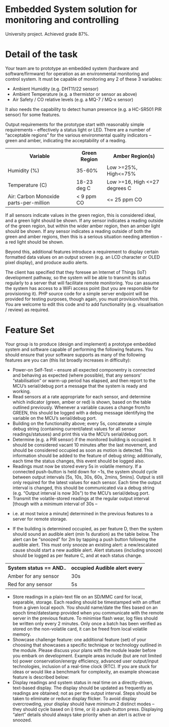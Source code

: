 # Embedded System solution for monitoring and controlling 

University project. Achieved grade 87%.

# Detail of the task

Your team are to prototype an embedded system (hardware and software/firmware) for operation as an environmental monitoring and control system. It must be capable of monitoring any 2 of these 3 variables: 
- Ambient Humidity (e.g. DHT11/22 sensor) 
-	Ambient Temperature (e.g. a thermistor or sensor as above) 
-	Air Safety / CO relative levels (e.g. a MQ-7 / MQ-x sensor)

It also needs the capability to detect human presence (e.g. a HC-SR501 PIR sensor) for some features. 
 
Output requirements for the prototype start with reasonably simple requirements – effectively a status light or LED. There are a number of “acceptable regions” for the various environmental quality indicators – green and amber, indicating the acceptability of a reading. 
<table style="width:100%">
<tr>
<th>Variable</th> 	<th>Green Region</th> 	<th>Amber Region(s)</th>
</tr>
<tr>
<td>Humidity (%)</td> 	<td>35-60%</td> 	<td>Low >=25%, High<=75%</td> 
</tr>
<tr>
<td>Temperature (C)</td> 	<td>18-23 deg C</td> 	<td>Low >=16,    High <=27 degrees C</td> 
</tr>
<tr>
<td>Air: Carbon Monoxide parts-per-million</td> 	<td>< 9 ppm CO</td> 	<td><= 25 ppm CO</td> 
</tr>
</table>
If all sensors indicate values in the green region, this is considered ideal, and a green light should be shown.  If any sensor indicates a reading outside of the green region, but within the wider amber region, then an amber light should be shown. If any sensor indicates a reading outside of both the green and amber regions, then this is a serious situation needing attention - a red light should be shown.  
 
Beyond this, additional features introduce a requirement to display certain formatted data values on an output screen (e.g. an LCD character or OLED pixel display), and produce audio alerts. 
 
The client has specified that they foresee an Internet of Things (IoT) development pathway, so the system will be able to transmit its status regularly to a server that will facilitate remote monitoring. You can assume the system has access to a WiFi access point (but you are responsible for provisioning it). PHP source code for a simple server endpoint will be provided for testing purposes, though again, you must provision/host this. You are welcome to edit this code and to add functionality (e.g. visualisation / review) as required. 

# Feature Set

Your group is to produce (design and implement) a prototype embedded system and software capable of performing the following features. You should ensure that your software supports as many of the following features are you can (this list broadly increases in difficulty): 

- Power-on Self-Test – ensure all expected componentry is connected and behaving as expected (where possible), that any sensors’ “stabilisation” or warm-up period has elapsed, and then report to the MCU’s serial/debug port a message that the system is ready and working. 
- Read sensors at a rate appropriate for each sensor, and determine which indicator (green, amber or red) is shown, based on the table outlined previously. Whenever a variable causes a change from/to GREEN, this should be logged with a debug message identifying the variable on the MCU’s serial/debug port. 
- Building on the functionality above; every 5s, concatenate a simple debug string (containing current/latest values for all sensor readings/statuses) and print this via the MCU’s serial/debug port. 
- Determine (e.g. a PIR sensor) if the monitored building is occupied. It should be considered vacant 10 minutes after the last movement, and should be considered occupied as soon as motion is detected. This information should be added to the feature of debug string; additionally, each time the status changes, this event should be logged also. 
- Readings must now be stored every 5s in volatile memory. If a connected push-button is held down for ~1s, the system should cycle between output intervals [5s, 10s, 30s, 60s, 2mins, 5mins]. Output is still only required for the latest values for each sensor. Each time the output interval is changed, this should be communicated via a debug string (e.g. “Output interval is now 30s”) to the MCU’s serial/debug port. 
- Transmit the volatile-stored readings at the regular output interval [though with a minimum interval of 30s – 
* i.e. at most twice a minute] determined in the previous features to a server for remote storage. 
- If the building is determined occupied, as per feature D, then the system should sound an audible alert (min
1s duration) as the table below. The alert can be “snoozed” for 2m by tapping a push button following the
audible alert. This must only snooze an existing alert: a new/escalated cause should start a new audible
alert. Alert statuses (including snooze) should be logged as per feature C, and at each status change.

<table style="width:100%">
<tr>
 <th>System 	status 	== AND..</th><th>occupied 	Audible alert every</th>
</tr>
<tr>
<td>Amber for any sensor</td> 		<td>30s</td> 
</tr>
<tr>
<td>Red for any sensor</td> 		<td>5s</td> 
</tr>
</table>

- Store readings in a plain-text file on an SD/MMC card for local, separable, storage. Each reading should be timestamped with an offset from a given local epoch. You should name/date the files based on an epoch time/datestamp provided when you communicate with the remote server in the previous feature. To minimise flash wear, log files should be written only every 2 minutes. Only once a batch has been verified as stored on the non-volatile card, it can be freed from local volatile memory. 
- Showcase challenge feature: one additional feature (set) of your choosing that showcases a specific technique or technology outlined in the module. Please discuss your plans with the module leader before you embark on development. Example areas include (but are not limited to) power conservation/energy efficiency, advanced user output/input technologies, inclusion of a real-time clock (RTC). If you are stuck for ideas or would like a benchmark for complexity, an example showcase feature is described below:  
- Display readings and system status in real time on a directly-driven, text-based display. The display should be updated as frequently as readings are obtained; not as per the output interval. Steps should be taken to eliminate or reduce display flicker. To avoid display overcrowding, your display should have minimum 2 distinct modes – they should cycle based on i) time, or ii) a push-button press. Displaying “alert” details should always take priority when an alert is active or snoozed. 
